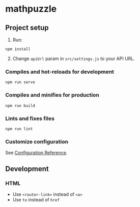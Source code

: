 # mathpuzzle

## Project setup
1. Run:
```
npm install
```
2. Change `apiUrl` param in `src/settings.js` to your API URL.

### Compiles and hot-reloads for development
```
npm run serve
```

### Compiles and minifies for production
```
npm run build
```

### Lints and fixes files
```
npm run lint
```

### Customize configuration
See [Configuration Reference](https://cli.vuejs.org/config/).

## Development
### HTML
- Use `<router-link>` instead of `<a>`
- Use `to` instead of `href`
